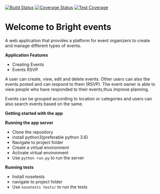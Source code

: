 [![Build Status](https://travis-ci.org/Rodgers-M/Bright_events.svg?branch=dev)](https://travis-ci.org/Rodgers-M/Bright_events) [![Coverage Status](https://coveralls.io/repos/github/Rodgers-M/Bright_events/badge.svg?branch=dev)](https://coveralls.io/github/Rodgers-M/Bright_events?branch=dev) [![Test Coverage](https://api.codeclimate.com/v1/badges/2cd6d821bfc4a0e35170/test_coverage)](https://codeclimate.com/github/Rodgers-M/Bright_events/test_coverage)

# Welcome to Bright events
A web application that provides a platform for event organizers to create and manage different types of events. 

**Application Features**

* Creating Events
* Events RSVP 

A user can create, view, edit and delete events. Other users can also the events posted and can respond to them (RSVP). The event owner is able to view people who have responded to their events,thus improve planning.

Events can be grouped according to location or categories and users can also search events based on the same.

**Getting started with the app**

**Running the app server**

 * Clone the repository
 * install python3(preferable python 3.6)
 * Navigate to project folder
 * Create a virtual environment
 * Activate virtual environment
 * Use `python run.py` to run the server

**Running tests**

* Install nosetests 
* navigate to project folder
* Use `nosetests tests/` to run the tests
